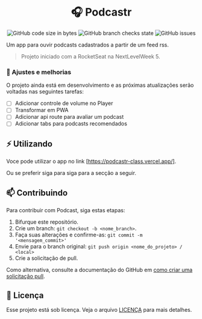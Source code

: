 <div align="center">

# 🎧 Podcastr

</div>
<div align="center">

![GitHub code size in bytes](https://img.shields.io/github/languages/code-size/ViniciusTei/podcastr)
![GitHub branch checks state](https://img.shields.io/github/checks-status/ViniciusTei/podcastr/main?label=build)
![GitHub issues](https://img.shields.io/github/issues/ViniciusTei/podcastr)

</div>

Um app para ouvir podcasts cadastrados a partir de um feed rss.

> Projeto iniciado com a RocketSeat na NextLevelWeek 5.

### 📐 Ajustes e melhorias

O projeto ainda está em desenvolvimento e as próximas atualizações serão voltadas nas seguintes tarefas:

- [ ] Adicionar controle de volume no Player
- [ ] Transformar em PWA
- [ ] Adicionar api route para avaliar um podcast
- [ ] Adicionar tabs para podcasts recomendados
 
 ## ⚡ Utilizando

 Voce pode utilizar o app no link [https://podcastr-class.vercel.app/].

 Ou se preferir siga para siga para a secção a seguir.

 ## 📫 Contribuindo

Para contribuir com Podcast, siga estas etapas:

1. Bifurque este repositório.
2. Crie um branch: `git checkout -b <nome_branch>`.
3. Faça suas alterações e confirme-as: `git commit -m '<mensagem_commit>'`
4. Envie para o branch original: `git push origin <nome_do_projeto> / <local>`
5. Crie a solicitação de pull.

Como alternativa, consulte a documentação do GitHub em [como criar uma solicitação pull](https://help.github.com/en/github/collaborating-with-issues-and-pull-requests/creating-a-pull-request).

## 📝 Licença

Esse projeto está sob licença. Veja o arquivo [LICENÇA](LICENSE.md) para mais detalhes.
